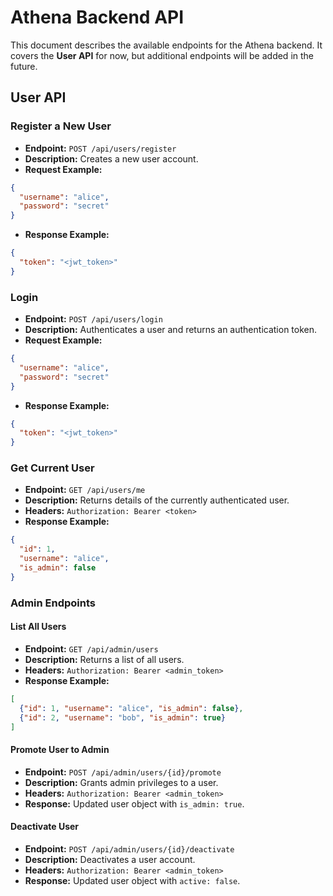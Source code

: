 # Athena Backend API

This document describes the available endpoints for the Athena backend. It covers the **User API** for now,
but additional endpoints will be added in the future.

## User API

### Register a New User

- **Endpoint:** `POST /api/users/register`
- **Description:** Creates a new user account.
- **Request Example:**
```json
{
  "username": "alice",
  "password": "secret"
}
```

- **Response Example:**

```json
{
  "token": "<jwt_token>"
}
```

### Login

- **Endpoint:** `POST /api/users/login`
- **Description:** Authenticates a user and returns an authentication token.
- **Request Example:**

```json
{
  "username": "alice",
  "password": "secret"
}
```

- **Response Example:**

```json
{
  "token": "<jwt_token>"
}
```

### Get Current User

- **Endpoint:** `GET /api/users/me`
- **Description:** Returns details of the currently authenticated user.
- **Headers:** `Authorization: Bearer <token>`
- **Response Example:**

```json
{
  "id": 1,
  "username": "alice",
  "is_admin": false
}
```

### Admin Endpoints

#### List All Users

- **Endpoint:** `GET /api/admin/users`
- **Description:** Returns a list of all users.
- **Headers:** `Authorization: Bearer <admin_token>`
- **Response Example:**

```json
[
  {"id": 1, "username": "alice", "is_admin": false},
  {"id": 2, "username": "bob", "is_admin": true}
]
```

#### Promote User to Admin

- **Endpoint:** `POST /api/admin/users/{id}/promote`
- **Description:** Grants admin privileges to a user.
- **Headers:** `Authorization: Bearer <admin_token>`
- **Response:** Updated user object with `is_admin: true`.

#### Deactivate User

- **Endpoint:** `POST /api/admin/users/{id}/deactivate`
- **Description:** Deactivates a user account.
- **Headers:** `Authorization: Bearer <admin_token>`
- **Response:** Updated user object with `active: false`.
